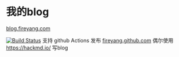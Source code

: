 
# 我的blog
[blog.fireyang.com](https://blog.fireyang.com)

[![Build Status](https://travis-ci.org/fireyang/hexoBlog.svg?branch=deploy)](https://travis-ci.org/fireyang/hexoBlog)
支持 github Actions 发布 [fireyang.github.com](https://github.com/fireyang/fireyang.github.com)
偶尔使用 https://hackmd.io/ 写blog



